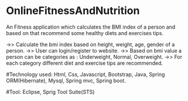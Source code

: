 # OnlineFitnessAndNutrition
An Fitness application which calculates the BMI index of a person and based on that recommend some healthy diets and exercises tips.

->> Calculate the bmi index based on height, weight, age, gender of a person.
->> User can login/register to website.
->> Based on bmi value a person can be categories as : Underweight, Normal, Overweight.
->> For each category different diet and exercise tips are recommended. 

#Technology used: Html, Css, Javascript, Bootstrap, Java, Spring ORM(Hibernate), Mysql, Spring mvc, Spring boot.

#Tool: Eclipse, Sprig Tool Suite(STS)
